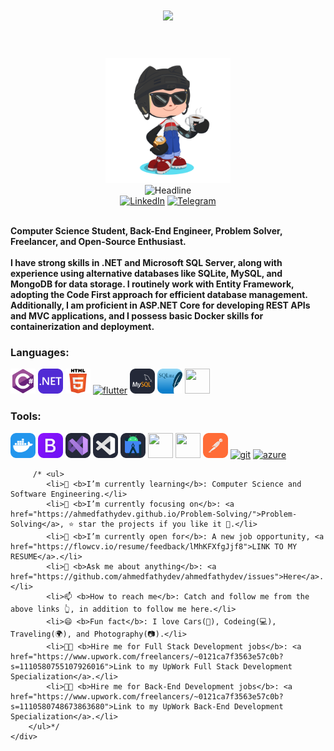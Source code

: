 <h1 align="center"><img src="https://media.giphy.com/media/hvRJCLFzcasrR4ia7z/giphy.gif" width="35"></h1><br><br>
<div>
    <div align=center>
        <img src="https://raw.githubusercontent.com/AhmedFathyDev/AhmedFathyDev/main/GitHub.png" alt="GitHub Octocat Drinking a Cup of Coffee" height="200">
    </div>
    <div align=center>
        <img src="https://readme-typing-svg.herokuapp.com?color=%236FDA44&size=32&center=true&vCenter=true&width=600&height=50&lines=Hi+there+I'm+Adrian+but+call+me+AJ...+%F0%9F%91%8B;Developer;Back-End+Engineer;Problem+Solver;Freelancer;Open-Source+Enthusiast" alt="Headline" />
    </div>
     <div align=center>
        <a href="https://www.linkedin.com/in/adri%C3%A1n-ortiz-989425215/"><img src="https://img.shields.io/badge/Linkedin-0077b5?style=flat&logo=linkedin" alt="LinkedIn" /></a>
        <a href="https://t.me/AJ_zitro"><img src="https://img.shields.io/badge/Telegram-0088cc?style=flat&logo=telegram" alt="Telegram" /></a>
    </div>
     <div align=left>
        <br>
        <p>
            <strong>
                Computer Science Student, Back-End Engineer, Problem Solver, Freelancer, and Open-Source Enthusiast.<br><br>
                I have strong skills in .NET and Microsoft SQL Server, along with experience using alternative databases like SQLite, MySQL, and MongoDB for data storage.
                I routinely work with Entity Framework, adopting the Code First approach for efficient database management. Additionally, I am proficient in ASP.NET Core 
                for developing REST APIs and MVC applications, and I possess basic Docker skills for containerization and deployment.
            </strong>
        </p>
       <h3 align="left">Languages: </h3>
<p align="left"> 
    <a href="https://www.w3schools.com/cs/" target="_blank"><img src="https://raw.githubusercontent.com/devicons/devicon/master/icons/csharp/csharp-original.svg" alt="csharp" width="40" height="40"/></a>
    <a href="https://dotnet.microsoft.com/es-es/" target="_blank"><img src="https://github.com/tandpfun/skill-icons/blob/main/icons/DotNet.svg" alt="csharp" width="40" height="40"/></a>
    <a href="https://www.w3.org/html/" target="_blank" rel="noreferrer"><img src="https://raw.githubusercontent.com/devicons/devicon/master/icons/html5/html5-original-wordmark.svg" alt="html5" width="40" height="40"/></a> 
    <!--<a href="https://developer.mozilla.org/en-US/docs/Web/JavaScript" target="_blank" rel="noreferrer"><img src="https://raw.githubusercontent.com/devicons/devicon/master/icons/javascript/javascript-original.svg" alt="javascript" width="40" height="40"/></a>--> 
    <a href="https://flutter.dev/" target="_blank" rel="noreferrer"><img src="https://cdn.icon-icons.com/icons2/2107/PNG/512/file_type_flutter_icon_130599.png" alt="flutter" width="40" height="40"/></a>
    <a href="https://www.mysql.com/"><img src="https://github.com/tandpfun/skill-icons/blob/main/icons/MySQL-Dark.svg" width="40" height="40"/></a>
    <a href="https://sqlite.org/"><img src="https://github.com/tandpfun/skill-icons/blob/main/icons/SQLite.svg" width="40" height="40"/></a>
    <a href="https://www.microsoft.com/es-es/sql-server/sql-server-downloads"><img src="https://img.icons8.com/?size=48&id=laYYF3dV0Iew&format=png" width="40" height="40"/></a>
</p>
<h3 align="left">Tools: </h3>
<p align="left">
    <a href="https://www.docker.com/" target="_blank" rel="noreferrer"><img src="https://github.com/tandpfun/skill-icons/blob/main/icons/Docker.svg" alt="docker" width="40" height="40"/></a>
    <a href="https://getbootstrap.com/"><img src="https://github.com/tandpfun/skill-icons/blob/main/icons/Bootstrap.svg" width="40" height="40"/></a> 
    <a href="https://visualstudio.microsoft.com/en/"><img src="https://github.com/tandpfun/skill-icons/blob/main/icons/VisualStudio-Dark.svg" width="40" height="40"/></a>
    <a href="https://code.visualstudio.com/"><img src="https://github.com/tandpfun/skill-icons/blob/main/icons/VSCode-Dark.svg" width="40" height="40"/></a>
    <a href="https://developer.android.com/studio?hl=en-419"><img src="https://github.com/tandpfun/skill-icons/blob/main/icons/AndroidStudio-Dark.svg" width="40" height="40"/></a>
    <a href="https://swagger.io/"><img src="https://static-00.iconduck.com/assets.00/swagger-icon-512x512-halz44im.png" width="40" height="40"/></a>
    <a href="https://insomnia.rest/download"><img src="https://static-00.iconduck.com/assets.00/insomnia-icon-512x512-558vqlbn.png" width="40" height="40"/></a> 
    <a href="https://www.w3schools.com/cs/" target="_blank"><img src="https://github.com/tandpfun/skill-icons/blob/main/icons/Postman.svg" alt="csharp" width="40" height="40"/></a>
    <a href="https://git-scm.com/" target="_blank" rel="noreferrer"><img src="https://www.vectorlogo.zone/logos/git-scm/git-scm-icon.svg" alt="git" width="40" height="40"/></a>
    <a href="https://azure.microsoft.com/en-in/" target="_blank" rel="noreferrer"><img src="https://www.vectorlogo.zone/logos/microsoft_azure/microsoft_azure-icon.svg" alt="azure" width="40" height="40"/></a>
</p>

         
         /* <ul>
            <li>🌱 <b>I’m currently learning</b>: Computer Science and Software Engineering.</li>
            <li>🎯 <b>I’m currently focusing on</b>: <a href="https://ahmedfathydev.github.io/Problem-Solving/">Problem-Solving</a>, ⭐️ star the projects if you like it 🤩.</li>
            <li>🤔 <b>I’m currently open for</b>: A new job opportunity, <a href="https://flowcv.io/resume/feedback/lMhKFXfgJjf8">LINK TO MY RESUME</a>.</li>
            <li>💬 <b>Ask me about anything</b>: <a href="https://github.com/ahmedfathydev/ahmedfathydev/issues">Here</a>.</li>
            <li>📫 <b>How to reach me</b>: Catch and follow me from the above links 👆, in addition to follow me here.</li>
            <li>😄 <b>Fun fact</b>: I love Cars(🚗), Codeing(💻), Traveling(🌍), and Photography(📷).</li>
            <li>👨‍💻 <b>Hire me for Full Stack Development jobs</b>: <a href="https://www.upwork.com/freelancers/~0121ca7f3563e57c0b?s=1110580755107926016">Link to my UpWork Full Stack Development Specialization</a>.</li>
            <li>👨‍💻 <b>Hire me for Back-End Development jobs</b>: <a href="https://www.upwork.com/freelancers/~0121ca7f3563e57c0b?s=1110580748673863680">Link to my UpWork Back-End Development Specialization</a>.</li>
        </ul>*/
    </div>
</div>
